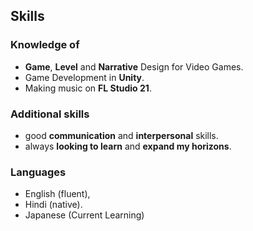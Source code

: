 ## Skills

### Knowledge of

- **Game**, **Level** and **Narrative** Design for Video Games.
- Game Development in **Unity**.
- Making music on **FL Studio 21**.

### Additional skills

- good **communication** and **interpersonal** skills.
- always **looking to learn** and **expand my horizons**.

### Languages

- English (fluent),
- Hindi (native).
- Japanese (Current Learning)
